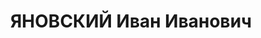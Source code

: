 ---
title: ЯНОВСКИЙ Иван Иванович
description: Род. в 1898г., украинец, высш. обр., член КПСС. Жил в г.Киев. Работал
  директором Академического театра оперы и балета УССР (г.Киев). Арестован 12.09.1937г.
  Расстрелян в 1938г. Реабилитирован посмертно, восстановлен в партии в 1956г. (1957?).
---